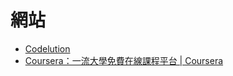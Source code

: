 # 網站

* [Codelution](http://codelution.com/)
* [Coursera：一流大學免費在線課程平台 | Coursera](https://www.coursera.org/)

